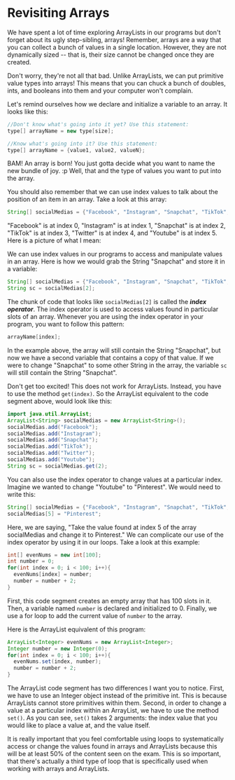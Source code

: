 Revisiting Arrays
=================

We have spent a lot of time exploring ArrayLists in our programs but don't forget about its ugly step-sibling, arrays! Remember, arrays are a way that you can collect a bunch of values in a single location. However, they are not dynamically sized -- that is, their size cannot be changed once they are created.

Don't worry, they're not all that bad. Unlike ArrayLists, we can put primitive value types into arrays! This means that you can chuck a bunch of doubles, ints, and booleans into them and your computer won't complain.

Let's remind ourselves how we declare and initialize a variable to an array. It looks like this:

```java
//Don't know what's going into it yet? Use this statement:
type[] arrayName = new type[size];

//Know what's going into it? Use this statement:
type[] arrayName = {value1, value2, valueN};
```
BAM! An array is born! You just gotta decide what you want to name the new bundle of joy. :p Well, that and the type of values you want to put into the array.

You should also remember that we can use index values to talk about the position of an item in an array. Take a look at this array:

```java
String[] socialMedias = {"Facebook", "Instagram", "Snapchat", "TikTok", "Twitter", "Youtube"};
```
"Facebook" is at index 0, "Instagram" is at index 1, "Snapchat" is at index 2, "TikTok" is at index 3, "Twitter" is at index 4, and "Youtube" is at index 5. Here is a picture of what I mean:

We can use index values in our programs to access and manipulate values in an array. Here is how we would grab the String "Snapchat" and store it in a variable:

```Java
String[] socialMedias = {"Facebook", "Instagram", "Snapchat", "TikTok", "Twitter", "Youtube"};
String sc = socialMedias[2];
```

The chunk of code that looks like `socialMedias[2]` is called the ***index operator***. The index operator is used to access values found in particular slots of an array. Whenever you are using the index operator in your program, you want to follow this pattern:

```Java
arrayName[index];
```
In the example above, the array will still contain the String "Snapchat", but now we have a second variable that contains a copy of that value. If we were to change "Snapchat" to some other String in the array, the variable `sc` will still contain the String "Snapchat".

Don't get too excited! This does not work for ArrayLists. Instead, you have to use the method `get(index)`. So the ArrayList equivalent to the code segment above, would look like this:

```Java
import java.util.ArrayList;
ArrayList<String> socialMedias = new ArrayList<String>();
socialMedias.add("Facebook");
socialMedias.add("Instagram");
socialMedias.add("Snapchat");
socialMedias.add("TikTok");
socialMedias.add("Twitter");
socialMedias.add("Youtube");
String sc = socialMedias.get(2);
````
You can also use the index operator to change values at a particular index. Imagine we wanted to change "Youtube" to "Pinterest". We would need to write this:

```Java
String[] socialMedias = {"Facebook", "Instagram", "Snapchat", "TikTok", "Twitter", "Youtube"};
socialMedias[5] = "Pinterest";
```
Here, we are saying, "Take the value found at index 5 of the array socialMedias and change it to Pinterest." We can complicate our use of the index operator by using it in our loops. Take a look at this example:

```java
int[] evenNums = new int[100];
int number = 0;
for(int index = 0; i < 100; i++){
  evenNums[index] = number;
  number = number + 2;
}
```

First, this code segment creates an empty array that has 100 slots in it. Then, a variable named `number` is declared and initialized to 0. Finally, we use a for loop to add the current value of `number` to the array.

Here is the ArrayList equivalent of this program:
```java
ArrayList<Integer> evenNums = new ArrayList<Integer>;
Integer number = new Integer(0);
for(int index = 0; i < 100; i++){
  evenNums.set(index, number);
  number = number + 2;
}
```

The ArrayList code segment has two differences I want you to notice. First, we have to use an Integer object instead of the primitive int. This is because ArrayLists cannot store primitives within them. Second, in order to change a value at a particular index within an ArrayList, we have to use the method `set()`. As you can see, `set()` takes 2 arguments: the index value that you would like to place a value at, and the value itself.

It is really important that you feel comfortable using loops to systematically access or change the values found in arrays and ArrayLists because this will be at least 50% of the content seen on the exam. This is so important, that there's actually a third type of loop that is specifically used when working with arrays and ArrayLists. 
